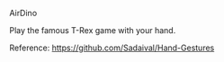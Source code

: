 AirDino

Play the famous T-Rex game with your hand.

Reference: https://github.com/Sadaival/Hand-Gestures
